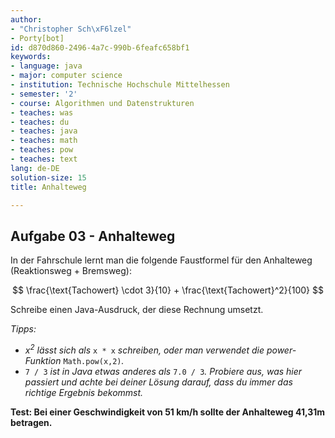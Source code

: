 ```yaml
---
author:
- "Christopher Sch\xF6lzel"
- Porty[bot]
id: d870d860-2496-4a7c-990b-6feafc658bf1
keywords:
- language: java
- major: computer science
- institution: Technische Hochschule Mittelhessen
- semester: '2'
- course: Algorithmen und Datenstrukturen
- teaches: was
- teaches: du
- teaches: java
- teaches: math
- teaches: pow
- teaches: text
lang: de-DE
solution-size: 15
title: Anhalteweg

---
```

## Aufgabe 03 - Anhalteweg

In der Fahrschule lernt man die folgende Faustformel für den Anhalteweg (Reaktionsweg + Bremsweg):

$$
\frac{\text{Tachowert} \cdot 3}{10} + \frac{\text{Tachowert}^2}{100}
$$

Schreibe einen Java-Ausdruck, der diese Rechnung umsetzt.

*Tipps:* 
* *$x^2$ lässt sich als* `x * x` *schreiben, oder man verwendet die power-Funktion* `Math.pow(x,2)`*.*
* `7 / 3` *ist in Java etwas anderes als* `7.0 / 3`*. Probiere aus, was hier passiert und achte bei deiner Lösung darauf, dass du immer das richtige Ergebnis bekommst.*

**Test: Bei einer Geschwindigkeit von 51 km/h sollte der Anhalteweg 41,31m betragen.**